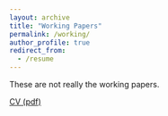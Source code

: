 ```yaml
---
layout: archive
title: "Working Papers"
permalink: /working/
author_profile: true
redirect_from:
  - /resume
---
```


These are not really the working papers.

[CV (pdf)](http://owenozier.github.io/files/cv/Ozier-Owen-CV.pdf)

